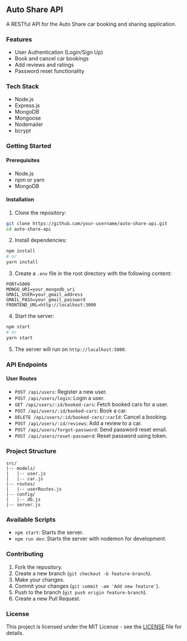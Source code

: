## Auto Share API

A RESTful API for the Auto Share car booking and sharing application.

### Features

- User Authentication (Login/Sign Up)
- Book and cancel car bookings
- Add reviews and ratings
- Password reset functionality

### Tech Stack

- Node.js
- Express.js
- MongoDB
- Mongoose
- Nodemailer
- bcrypt

### Getting Started

#### Prerequisites

- Node.js
- npm or yarn
- MongoDB

#### Installation

1. Clone the repository:

```sh
git clone https://github.com/your-username/auto-share-api.git
cd auto-share-api
```

2. Install dependencies:

```sh
npm install
# or
yarn install
```

3. Create a `.env` file in the root directory with the following content:

```
PORT=5000
MONGO_URI=your_mongodb_uri
GMAIL_USER=your_gmail_address
GMAIL_PASS=your_gmail_password
FRONTEND_URL=http://localhost:3000
```

4. Start the server:

```sh
npm start
# or
yarn start
```

5. The server will run on `http://localhost:5000`.

### API Endpoints

#### User Routes

- `POST /api/users`: Register a new user.
- `POST /api/users/login`: Login a user.
- `GET /api/users/:id/booked-cars`: Fetch booked cars for a user.
- `POST /api/users/:id/booked-cars`: Book a car.
- `DELETE /api/users/:id/booked-cars/:carId`: Cancel a booking.
- `POST /api/users/:id/reviews`: Add a review to a car.
- `POST /api/users/forgot-password`: Send password reset email.
- `POST /api/users/reset-password`: Reset password using token.

### Project Structure

```
src/
|-- models/
|   |-- user.js
|   |-- car.js
|-- routes/
|   |-- userRoutes.js
|-- config/
|   |-- db.js
|-- server.js
```

### Available Scripts

- `npm start`: Starts the server.
- `npm run dev`: Starts the server with nodemon for development.

### Contributing

1. Fork the repository.
2. Create a new branch (`git checkout -b feature-branch`).
3. Make your changes.
4. Commit your changes (`git commit -am 'Add new feature'`).
5. Push to the branch (`git push origin feature-branch`).
6. Create a new Pull Request.

### License

This project is licensed under the MIT License - see the [LICENSE](LICENSE) file for details.


